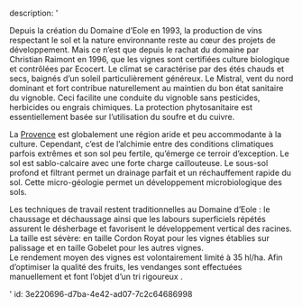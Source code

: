 description: '<p>Depuis la création du Domaine d’Eole en 1993, la production de vins respectant le sol et la nature environnante reste au cœur des projets de développement. Mais ce n’est que depuis le rachat du domaine par Christian Raimont en 1996, que les vignes sont certifiées culture biologique et contrôlées par Ecocert. Le climat se caractérise par des étés chauds et secs, baignés d’un soleil particulièrement généreux. Le Mistral, vent du nord dominant et fort contribue naturellement au maintien du bon état sanitaire du vignoble. Ceci facilite une conduite du vignoble sans pesticides, herbicides ou engrais chimiques. La protection phytosanitaire est essentiellement basée sur l’utilisation du soufre et du cuivre.</p><p>La <a href="/fr/region/coteaux-daix-en-provence/">Provence</a> est globalement une région aride et peu accommodante à la culture. Cependant, c’est de l’alchimie entre des conditions climatiques parfois extrêmes et son sol peu fertile, qu’émerge ce terroir d’exception. Le sol est sablo-calcaire avec une forte charge caillouteuse. Le sous-sol profond et filtrant permet un drainage parfait et un réchauffement rapide du sol. Cette micro-géologie permet un développement microbiologique des sols.</p><p>Les techniques de travail restent traditionnelles au Domaine d’Eole : le chaussage et déchaussage ainsi que les labours superficiels répétés assurent le désherbage et favorisent le développement vertical des racines. La taille est sévère: en taille Cordon Royat pour les vignes établies sur palissage et en taille Gobelet pour les autres vignes.<br>Le rendement moyen des vignes est volontairement limité à 35 hl/ha. Afin d’optimiser la qualité des fruits, les vendanges sont effectuées manuellement et font l’objet d’un tri rigoureux .</p>'
id: 3e220696-d7ba-4e42-ad07-7c2c64686998
